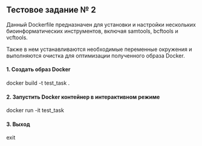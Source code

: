
## Тестовое задание № 2

Данный Dockerfile предназначен для установки и настройки нескольких биоинформатических инструментов, включая samtools, bcftools и vcftools.   

 Также в нем устанавливаются необходимые переменные окружения и   
 выполняются очистка для оптимизации полученного образа Docker.  

#### 1. Создать образ Docker

docker build -t test_task .
 
#### 2. Запустить Docker контейнер в интерактивном режиме

docker run -it test_task

#### 3. Выход

exit

